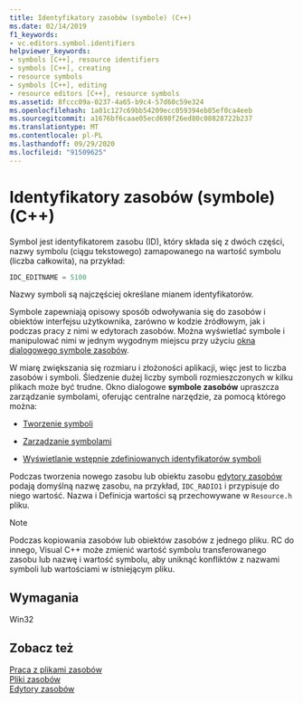 ```yaml
---
title: Identyfikatory zasobów (symbole) (C++)
ms.date: 02/14/2019
f1_keywords:
- vc.editors.symbol.identifiers
helpviewer_keywords:
- symbols [C++], resource identifiers
- symbols [C++], creating
- resource symbols
- symbols [C++], editing
- resource editors [C++], resource symbols
ms.assetid: 8fccc09a-0237-4a65-b9c4-57d60c59e324
ms.openlocfilehash: 1a01c127c69bb54209ecc059394eb85ef0ca4eeb
ms.sourcegitcommit: a1676bf6caae05ecd698f26ed80c08828722b237
ms.translationtype: MT
ms.contentlocale: pl-PL
ms.lasthandoff: 09/29/2020
ms.locfileid: "91509625"
---
```

# <a name="resource-identifiers-symbols-c"></a>Identyfikatory zasobów (symbole) (C++)

Symbol jest identyfikatorem zasobu (ID), który składa się z dwóch części, nazwy symbolu (ciągu tekstowego) zamapowanego na wartość symbolu (liczba całkowita), na przykład:

```cpp
IDC_EDITNAME = 5100
```

Nazwy symboli są najczęściej określane mianem identyfikatorów.

Symbole zapewniają opisowy sposób odwoływania się do zasobów i obiektów interfejsu użytkownika, zarówno w kodzie źródłowym, jak i podczas pracy z nimi w edytorach zasobów. Można wyświetlać symbole i manipulować nimi w jednym wygodnym miejscu przy użyciu [okna dialogowego symbole zasobów](./creating-new-symbols.md).

W miarę zwiększania się rozmiaru i złożoności aplikacji, więc jest to liczba zasobów i symboli. Śledzenie dużej liczby symboli rozmieszczonych w kilku plikach może być trudne. Okno dialogowe **symbole zasobów** upraszcza zarządzanie symbolami, oferując centralne narzędzie, za pomocą którego można:

- [Tworzenie symboli](../windows/creating-new-symbols.md)

- [Zarządzanie symbolami](../windows/changing-a-symbol-or-symbol-name-id.md)

- [Wyświetlanie wstępnie zdefiniowanych identyfikatorów symboli](../windows/predefined-symbol-ids.md)

Podczas tworzenia nowego zasobu lub obiektu zasobu [edytory zasobów](../windows/resource-editors.md) podają domyślną nazwę zasobu, na przykład, `IDC_RADIO1` i przypisuje do niego wartość. Nazwa i Definicja wartości są przechowywane w `Resource.h` pliku.

> [!NOTE]
> Podczas kopiowania zasobów lub obiektów zasobów z jednego pliku. RC do innego, Visual C++ może zmienić wartość symbolu transferowanego zasobu lub nazwę i wartość symbolu, aby uniknąć konfliktów z nazwami symboli lub wartościami w istniejącym pliku.

## <a name="requirements"></a>Wymagania

Win32

## <a name="see-also"></a>Zobacz też

[Praca z plikami zasobów](../windows/working-with-resource-files.md)<br/>
[Pliki zasobów](../windows/resource-files-visual-studio.md)<br/>
[Edytory zasobów](../windows/resource-editors.md)<br/>

